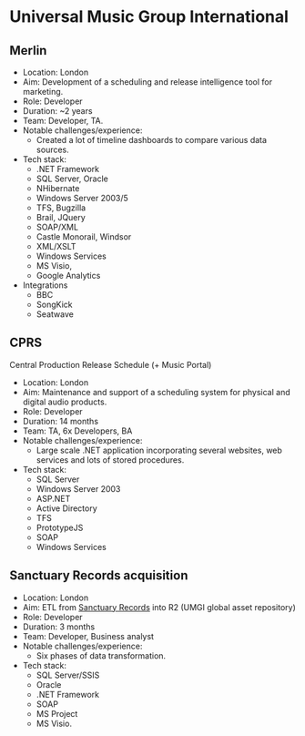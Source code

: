 # Universal Music Group International


## Merlin

- Location: London
- Aim: Development of a scheduling and release intelligence tool for marketing.
- Role: Developer
- Duration: ~2 years
- Team: Developer, TA.
- Notable challenges/experience:
    - Created a lot of timeline dashboards to compare various data sources.
- Tech stack:
    - .NET Framework
    - SQL Server, Oracle
    - NHibernate
    - Windows Server 2003/5
    - TFS, Bugzilla
    - Brail, JQuery
    - SOAP/XML
    - Castle Monorail, Windsor
    - XML/XSLT
    - Windows Services
    - MS Visio,
    - Google Analytics
- Integrations
    - BBC
    - SongKick
    - Seatwave


## CPRS

Central Production Release Schedule (+ Music Portal)

- Location: London
- Aim: Maintenance and support of a scheduling system for physical and digital audio products.
- Role: Developer
- Duration: 14 months
- Team: TA, 6x Developers, BA
- Notable challenges/experience:
    - Large scale .NET application incorporating several websites, web services and lots of stored procedures.
- Tech stack:
    - SQL Server
    - Windows Server 2003
    - ASP.NET
    - Active Directory
    - TFS
    - PrototypeJS
    - SOAP
    - Windows Services

## Sanctuary Records acquisition

- Location: London
- Aim: ETL from [Sanctuary Records](http://www.sanctuarygroup.com/) into R2 (UMGI global asset repository)
- Role: Developer
- Duration: 3 months
- Team: Developer, Business analyst
- Notable challenges/experience:
    - Six phases of data transformation.
- Tech stack:
    - SQL Server/SSIS
    - Oracle
    - .NET Framework
    - SOAP
    - MS Project
    - MS Visio.
